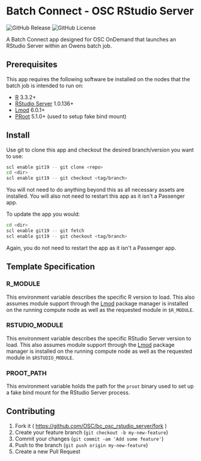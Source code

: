 # Batch Connect - OSC RStudio Server

![GitHub Release](https://img.shields.io/github/release/osc/bc_osc_rstudio_server.svg)
![GitHub License](https://img.shields.io/github/license/osc/bc_osc_rstudio_server.svg)

A Batch Connect app designed for OSC OnDemand that launches an RStudio Server
within an Owens batch job.

## Prerequisites

This app requires the following software be installed on the nodes that the
batch job is intended to run on:

- [R](https://www.r-project.org/) 3.3.2+
- [RStudio Server](https://www.rstudio.com/products/rstudio-server/) 1.0.136+
- [Lmod](https://www.tacc.utexas.edu/research-development/tacc-projects/lmod) 6.0.1+
- [PRoot](https://proot-me.github.io/) 5.1.0+ (used to setup fake bind mount)

## Install

Use git to clone this app and checkout the desired branch/version you want to
use:

```sh
scl enable git19 -- git clone <repo>
cd <dir>
scl enable git19 -- git checkout <tag/branch>
```

You will not need to do anything beyond this as all necessary assets are
installed. You will also not need to restart this app as it isn't a Passenger
app.

To update the app you would:

```sh
cd <dir>
scl enable git19 -- git fetch
scl enable git19 -- git checkout <tag/branch>
```

Again, you do not need to restart the app as it isn't a Passenger app.

## Template Specification

### R_MODULE

This environment variable describes the specific R version to load. This also
assumes module support through the
[Lmod](https://www.tacc.utexas.edu/research-development/tacc-projects/lmod)
package manager is installed on the running compute node as well as the
requested module in `$R_MODULE`.

### RSTUDIO_MODULE

This environment variable describes the specific RStudio Server version to
load. This also assumes module support through the
[Lmod](https://www.tacc.utexas.edu/research-development/tacc-projects/lmod)
package manager is installed on the running compute node as well as the
requested module in `$RSTUDIO_MODULE`.

### PROOT_PATH

This environment variable holds the path for the `proot` binary used to set up
a fake bind mount for the RStudio Server process.

## Contributing

1. Fork it ( https://github.com/OSC/bc_osc_rstudio_server/fork )
2. Create your feature branch (`git checkout -b my-new-feature`)
3. Commit your changes (`git commit -am 'Add some feature'`)
4. Push to the branch (`git push origin my-new-feature`)
5. Create a new Pull Request
